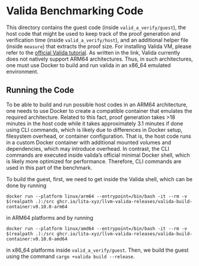 # Valida Benchmarking Code

This directory contains the guest code (inside `valid_a_verify/guest`), the host code that might be used to keep track of the proof generation 
and verification time  (inside `valid_a_verify/host`), and an additional helper file (inside `measure`) that extracts the proof size. For installing 
Valida VM, please refer to the [official Valida tutorial](https://lita.gitbook.io/lita-documentation/quick-start/installation-and-system-requirements).
As written in the link, Valida currently does not natively support ARM64 architectures. Thus, in such architectures, one must use Docker to build and 
run valida in an x86_64 emulated environment. 

## Running the Code

To be able to build and run possible host codes in an ARM64 architecture, one needs to use Docker to create a compatible container that emulates the required architecture. Related to this fact, proof generation takes >18 minutes in the host code while it takes approximately 3.1 minutes if done using CLI commands, which is likely due to differences in Docker setup, filesystem overhead, or container configuration. That is, the host code runs in a custom Docker container with additional mounted volumes and dependencies, which may introduce overhead. In contrast, the CLI commands are executed inside valida’s official minimal Docker shell, which is likely more optimized for performance. Therefore, CLI commands are used in this part of the benchmark.

To build the guest, first, we need to get inside the Valida shell, which can be done by running 
```
docker run --platform linux/arm64 --entrypoint=/bin/bash -it --rm -v $(realpath .):/src ghcr.io/lita-xyz/llvm-valida-releases/valida-build-container:v0.10.0-arm64
```
in ARM64 platforms and by running
```
docker run --platform linux/amd64 --entrypoint=/bin/bash -it --rm -v $(realpath .):/src ghcr.io/lita-xyz/llvm-valida-releases/valida-build-container:v0.10.0-amd64
```
in x86_64 platforms inside `valid_a_verify/guest`. Then, we build the guest using the command `cargo +valida build --release`.
